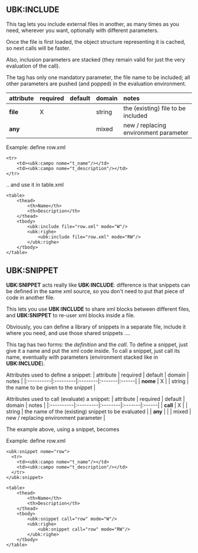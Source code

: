 ## UBK:INCLUDE ##

This tag lets you include external files in another, as many times as you need, wherever you want, optionally with different parameters.

Once the file is first loaded, the object structure representing it is cached, so next calls will be faster.

Also, inclusion parameters are stacked (they remain valid for just the very evaluation of the call).

The tag has only one mandatory parameter, the file name to be included; all other parameters are pushed (and popped) in the evaluation environment.

| attribute | required | default | domain | notes |
|:----------|:---------|:--------|:-------|:------|
| **file**  | X        |         | string | the (existing) file to be included |
| **any**   |          |         | mixed  | new / replacing environment parameter |

Example: define row.xml
```
<tr>
    <td><ubk:campo nome="t_name"/></td>
    <td><ubk:campo nome="t_description"/></td>
</tr>
```
.. and use it in table.xml
```
<table>
    <thead>
        <th>Name</th>
        <th>Description</th>
    </thead>
    <tbody>
        <ubk:include file="row.xml" mode="W"/>
        <ubk:righe>
            <ubk:include file="row.xml" mode="RW"/>
        </ubk:righe>
    </tbody>
</table>
```

## UBK:SNIPPET ##

**UBK:SNIPPET** acts really like **UBK:INCLUDE**: difference is that snippets can be defined in the same xml source, so you don't need to put that piece of code in another file.

This lets you use **UBK:INCLUDE** to share xml blocks between different files, and **UBK:SNIPPET** to re-user xml blocks inside a file.

Obviously, you can define a library of snippets in a separate file, include it where you need, and use those shared snippets ....

This tag has two forms: the _definition_ and the _call_.
To define a snippet, just give it a name and put the xml code inside.
To call a snippet, just call its name, eventually with parameters (environment stacked like in **UBK:INCLUDE**).

Attributes used to define a snippet:
| attribute | required | default | domain | notes |
|:----------|:---------|:--------|:-------|:------|
| **nome**  | X        |         | string | the name to be given to the snippet |

Attributes used to call (evaluate) a snippet:
| attribute | required | default | domain | notes |
|:----------|:---------|:--------|:-------|:------|
| **call**  | X        |         | string | the name of the (existing) snippet to be evaluated |
| **any**   |          |         | mixed  | new / replacing environment parameter |

The example above, using a snippet, becomes

Example: define row.xml
```
<ubk:snippet nome="row">
  <tr>
    <td><ubk:campo nome="t_name"/></td>
    <td><ubk:campo nome="t_description"/></td>
  </tr>
</ubk:snippet>

<table>
    <thead>
        <th>Name</th>
        <th>Description</th>
    </thead>
    <tbody>
        <ubk:snippet call="row" mode="W"/>
        <ubk:righe>
            <ubk:snippet call="row" mode="RW"/>
        </ubk:righe>
    </tbody>
</table>
```